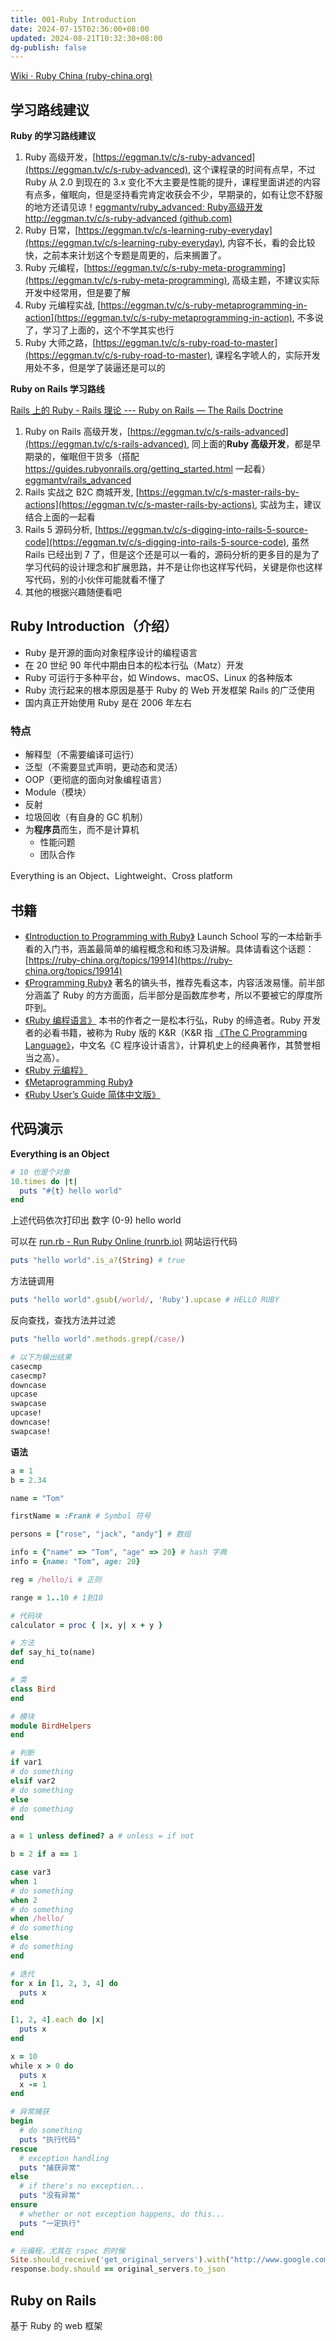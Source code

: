 ```yaml
---
title: 001-Ruby Introduction
date: 2024-07-15T02:36:00+08:00
updated: 2024-08-21T10:32:30+08:00
dg-publish: false
---
```


[Wiki · Ruby China (ruby-china.org)](https://ruby-china.org/wiki)

## 学习路线建议

**Ruby 的学习路线建议**

1. Ruby 高级开发，[https://eggman.tv/c/s-ruby-advanced](https://eggman.tv/c/s-ruby-advanced), 这个课程录的时间有点早，不过 Ruby 从 2.0 到现在的 3.x 变化不大主要是性能的提升，课程里面讲述的内容有点多，催眠向，但是坚持看完肯定收获会不少，早期录的，如有让您不舒服的地方还请见谅！[eggmantv/ruby_advanced: Ruby高级开发 http://eggman.tv/c/s-ruby-advanced (github.com)](https://github.com/eggmantv/ruby_advanced)
2. Ruby 日常，[https://eggman.tv/c/s-learning-ruby-everyday](https://eggman.tv/c/s-learning-ruby-everyday), 内容不长，看的会比较快，之前本来计划这个专题是周更的，后来搁置了。
3. Ruby 元编程，[https://eggman.tv/c/s-ruby-meta-programming](https://eggman.tv/c/s-ruby-meta-programming), 高级主题，不建议实际开发中经常用，但是要了解
4. Ruby 元编程实战, [https://eggman.tv/c/s-ruby-metaprogramming-in-action](https://eggman.tv/c/s-ruby-metaprogramming-in-action), 不多说了，学习了上面的，这个不学其实也行
5. Ruby 大师之路，[https://eggman.tv/c/s-ruby-road-to-master](https://eggman.tv/c/s-ruby-road-to-master), 课程名字唬人的，实际开发用处不多，但是学了装逼还是可以的

**Ruby on Rails 学习路线**

[Rails 上的 Ruby - Rails 理论 --- Ruby on Rails — The Rails Doctrine](https://rubyonrails.org/doctrine)

1. Ruby on Rails 高级开发，[https://eggman.tv/c/s-rails-advanced](https://eggman.tv/c/s-rails-advanced), 同上面的**Ruby 高级开发**，都是早期录的，催眠但干货多（搭配 <https://guides.rubyonrails.org/getting_started.html> 一起看）[eggmantv/rails_advanced](https://github.com/eggmantv/rails_advanced)
2. Rails 实战之 B2C 商城开发, [https://eggman.tv/c/s-master-rails-by-actions](https://eggman.tv/c/s-master-rails-by-actions), 实战为主，建议结合上面的一起看
3. Rails 5 源码分析, [https://eggman.tv/c/s-digging-into-rails-5-source-code](https://eggman.tv/c/s-digging-into-rails-5-source-code), 虽然 Rails 已经出到 7 了，但是这个还是可以一看的，源码分析的更多目的是为了学习代码的设计理念和扩展思路，并不是让你也这样写代码，关键是你也这样写代码，别的小伙伴可能就看不懂了
4. 其他的根据兴趣随便看吧

## Ruby Introduction（介绍）

- Ruby 是开源的面向对象程序设计的编程语言
- 在 20 世纪 90 年代中期由日本的松本行弘（Matz）开发
- Ruby 可运行于多种平台，如 Windows、macOS、Linux 的各种版本
- Ruby 流行起来的根本原因是基于 Ruby 的 Web 开发框架 Rails 的广泛使用
- 国内真正开始使用 Ruby 是在 2006 年左右

### 特点

- 解释型（不需要编译可运行）
- 泛型（不需要显式声明，更动态和灵活）
- OOP（更彻底的面向对象编程语言）
- Module（模块）
- 反射
- 垃圾回收（有自身的 GC 机制）
- 为**程序员**而生，而不是计算机
	- 性能问题
	- 团队合作

Everything is an Object、Lightweight、Cross platform

## 书籍

- [《Introduction to Programming with Ruby》](https://launchschool.com/books/ruby) Launch School 写的一本给新手看的入门书，涵盖最简单的编程概念和和练习及讲解。具体请看这个话题：[https://ruby-china.org/topics/19914](https://ruby-china.org/topics/19914)
- [《Programming Ruby》](http://book.douban.com/subject/2032343/) 著名的镐头书，推荐先看这本，内容活泼易懂。前半部分涵盖了 Ruby 的方方面面，后半部分是函数库参考，所以不要被它的厚度所吓到。
- [《Ruby 编程语言》](http://book.douban.com/subject/3329887/) 本书的作者之一是松本行弘，Ruby 的缔造者。Ruby 开发者的必看书籍，被称为 Ruby 版的 K&R（K&R 指 [《The C Programming Language》](http://book.douban.com/subject/1139336/)，中文名《C 程序设计语言》，计算机史上的经典著作，其赞誉相当之高）。
- [《Ruby 元编程》](http://book.douban.com/subject/7056800/)
- [《Metaprogramming Ruby》](http://book.douban.com/subject/4086938/)
- [《Ruby User’s Guide 简体中文版》](https://github.com/BadTudou/RubyUsersGuide-zh)

## 代码演示

**Everything is an Object**

```rb
# 10 也是个对象
10.times do |t|
  puts "#{t} hello world"
end
```

上述代码依次打印出 数字 (0-9) hello world

可以在 [run.rb - Run Ruby Online (runrb.io)](https://runrb.io/) 网站运行代码

```rb
puts "hello world".is_a?(String) # true
```

方法链调用

```rb
puts "hello world".gsub(/world/, 'Ruby').upcase # HELLO RUBY
```

反向查找，查找方法并过滤

```rb
puts "hello world".methods.grep(/case/)

# 以下为输出结果
casecmp
casecmp?
downcase
upcase
swapcase
upcase!
downcase!
swapcase!
```

**语法**

```rb
a = 1
b = 2.34

name = "Tom"

firstName = :Frank # Symbol 符号

persons = ["rose", "jack", "andy"] # 数组

info = {"name" => "Tom", "age" => 20} # hash 字典
info = {name: "Tom", age: 20}

reg = /hello/i # 正则

range = 1..10 # 1到10

# 代码块
calculator = proc { |x, y| x + y }

# 方法
def say_hi_to(name)
end

# 类
class Bird
end

# 模块
module BirdHelpers
end

# 判断
if var1
# do something
elsif var2
# do something
else
# do something
end

a = 1 unless defined? a # unless = if not

b = 2 if a == 1

case var3
when 1
# do something
when 2
# do something
when /hello/
# do something
else
# do something
end

# 迭代
for x in [1, 2, 3, 4] do
  puts x
end

[1, 2, 4].each do |x|
  puts x
end

x = 10
while x > 0 do
  puts x
  x -= 1
end

# 异常捕获
begin
  # do something
  puts "执行代码"
rescue
  # exception handling
  puts "捕获异常"
else
  # if there's no exception...
  puts "没有异常"
ensure
  # whether or not exception happens, do this...
  puts "一定执行"
end

# 元编程，尤其在 rspec 的时候
Site.should_receive('get_original_servers').with("http://www.google.com").and_return(original_servers)
response.body.should == original_servers.to_json

```

## Ruby on Rails

基于 Ruby 的 web 框架
